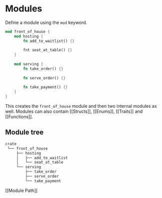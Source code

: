 # Modules
Define a module using the `mod` keyword.
```rust
mod front_of_house {
	mod hosting {
		fn add_to_waitlist() {}
		
		fnt seat_at_table() {}
	}
	
	mod serving {
		fn take_order() {}
		
		fn serve_order() {}
		
		fn take_payment() {}
	}
}
```
This creates the `front_of_house` module and then two internal modules as well. Modules can also contain [[Structs]], [[Enums]], [[Traits]] and [[Functions]].

## Module tree
```bash
crate
 └── front_of_house
     ├── hosting
     │   ├── add_to_waitlist
     │   └── seat_at_table
     └── serving
         ├── take_order
         ├── serve_order
         └── take_payment
```

[[Module Path]]